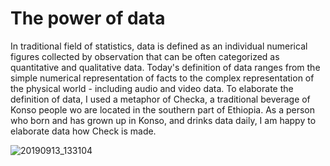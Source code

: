 # The power of data  
In traditional field of statistics, data is defined as an individual numerical figures collected by observation that can be often categorized as quantitative and qualitative data. Today's definition of data ranges from the simple numerical representation of facts to the complex representation of the  physical world - including audio and video data. To elaborate the definition of data, I used a metaphor of Checka, a traditional beverage of Konso people wo are located in the southern part of Ethiopia. As a person who born and has grown up in Konso, and drinks data daily, I am happy to elaborate data how Check is made.

![20190913_133104](https://user-images.githubusercontent.com/32268861/130470035-71f18aec-6a85-403a-a6af-7e92fd3bb43c.jpg)

